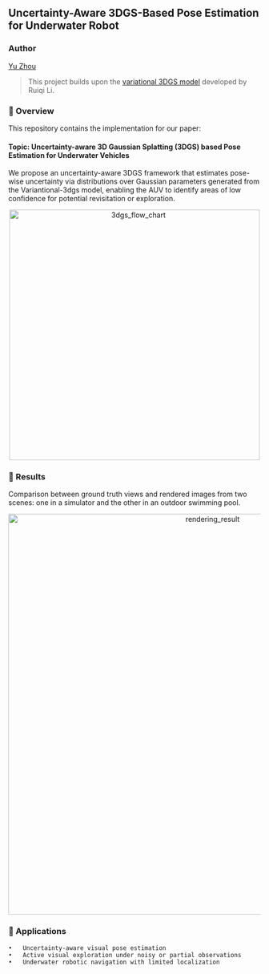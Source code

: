 ## Uncertainty-Aware 3DGS-Based Pose Estimation for Underwater Robot

### Author
[Yu Zhou](https://barryzhouyu.github.io/yuzhoubarry.github.io/)

> This project builds upon the [variational 3DGS model](https://github.com/csrqli/variational-3dgs) developed by Ruiqi Li.
### 📌 Overview

This repository contains the implementation for our paper:

#### Topic: Uncertainty-aware 3D Gaussian Splatting (3DGS) based Pose Estimation for Underwater Vehicles 

We propose an uncertainty-aware 3DGS framework that estimates pose-wise uncertainty via distributions over Gaussian parameters generated from the Variantional-3dgs model, enabling the AUV to identify areas of low confidence for potential revisitation or exploration.

<div align="center">
  <img width="500" alt="3dgs_flow_chart" src="https://github.com/user-attachments/assets/54507a79-4934-48d8-a02b-e1bf842bfec9" />
</div>

### 🔧 Results
Comparison between ground truth views and rendered images from two scenes: one in a simulator and the other in an outdoor swimming pool.

<div align="center">
<img width="800" alt="rendering_result" src="https://github.com/user-attachments/assets/57b74968-47d8-4d49-89a6-e14640f8fe58" />
</div>

### 🎯 Applications
	•	Uncertainty-aware visual pose estimation
	•	Active visual exploration under noisy or partial observations
	•	Underwater robotic navigation with limited localization


